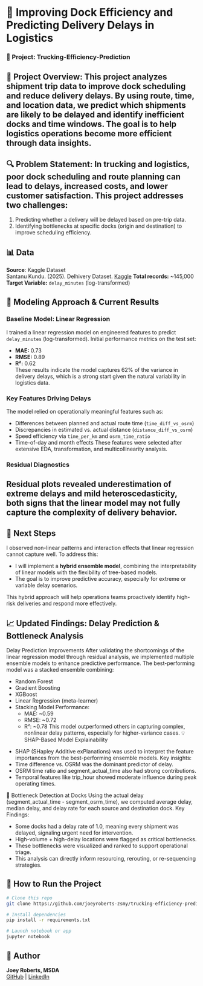 
# 📌 Improving Dock Efficiency and Predicting Delivery Delays in Logistics
### 🚛 Project: Trucking-Efficiency-Prediction

## 🧠 Project Overview: This project analyzes shipment trip data to improve dock scheduling and reduce delivery delays. By using route, time, and location data, we predict which shipments are likely to be delayed and identify inefficient docks and time windows. The goal is to help logistics operations become more efficient through data insights.
## 🔍 Problem Statement: In trucking and logistics, poor dock scheduling and route planning can lead to delays, increased costs, and lower customer satisfaction. This project addresses two challenges: 
1. Predicting whether a delivery will be delayed based on pre-trip data.
2. Identifying bottlenecks at specific docks (origin and destination) to improve scheduling efficiency.
## 📊 Data
**Source**: Kaggle Dataset  
Santanu Kundu. (2025). Delhivery Dataset. [Kaggle](https://doi.org/10.34740/KAGGLE/DSV/10795688)
**Total records:** ~145,000
**Target Variable:** `delay_minutes` (log-transformed)

## 🧠 Modeling Approach & Current Results

### Baseline Model: Linear Regression
I trained a linear regression model on engineered features to predict `delay_minutes` (log-transformed). Initial performance metrics on the test set:
- **MAE:** 0.73  
- **RMSE:** 0.89  
- **R²:** 0.62  
These results indicate the model captures 62% of the variance in delivery delays, which is a strong start given the natural variability in logistics data.

### Key Features Driving Delays
The model relied on operationally meaningful features such as:
- Differences between planned and actual route time (`time_diff_vs_osrm`)
- Discrepancies in estimated vs. actual distance (`distance_diff_vs_osrm`)
- Speed efficiency via `time_per_km` and `osrm_time_ratio`
- Time-of-day and month effects
These features were selected after extensive EDA, transformation, and multicollinearity analysis.

### Residual Diagnostics
Residual plots revealed underestimation of extreme delays and mild heteroscedasticity, both signs that the linear model may not fully capture the complexity of delivery behavior.
---

## 🚧 Next Steps
I observed non-linear patterns and interaction effects that linear regression cannot capture well. To address this:
- I will implement a **hybrid ensemble model**, combining the interpretability of linear models with the flexibility of tree-based models.
- The goal is to improve predictive accuracy, especially for extreme or variable delay scenarios.

This hybrid approach will help operations teams proactively identify high-risk deliveries and respond more effectively.

## 📈 Updated Findings: Delay Prediction & Bottleneck Analysis
Delay Prediction Improvements
After validating the shortcomings of the linear regression model through residual analysis, we implemented multiple ensemble models to enhance predictive performance. The best-performing model was a stacked ensemble combining:
 - Random Forest
 - Gradient Boosting
 - XGBoost
 - Linear Regression (meta-learner)
 - Stacking Model Performance:
   - MAE: ~0.59
   - RMSE: ~0.72
   - R²: ~0.78
This model outperformed others in capturing complex, nonlinear delay patterns, especially for higher-variance cases.
💡 SHAP-Based Model Explainability
* SHAP (SHapley Additive exPlanations) was used to interpret the feature importances from the best-performing ensemble models. Key insights:
* Time difference vs. OSRM was the dominant predictor of delay.
* OSRM time ratio and segment_actual_time also had strong contributions.
* Temporal features like trip_hour showed moderate influence during peak operating times.
  
🚦 Bottleneck Detection at Docks
Using the actual delay (segment_actual_time - segment_osrm_time), we computed average delay, median delay, and delay rate for each source and destination dock.
Key Findings:
- Some docks had a delay rate of 1.0, meaning every shipment was delayed, signaling urgent need for intervention.
- High-volume + high-delay locations were flagged as critical bottlenecks.
- These bottlenecks were visualized and ranked to support operational triage.
- This analysis can directly inform resourcing, rerouting, or re-sequencing strategies.  

## 🚀 How to Run the Project

```bash
# Clone this repo
git clone https://github.com/joeyroberts-zsmy/trucking-efficiency-prediction.git

# Install dependencies
pip install -r requirements.txt

# Launch notebook or app
jupyter notebook
```

## 👤 Author
**Joey Roberts, MSDA**  
[GitHub](https://github.com/joeyroberts0305-zsmy) | [LinkedIn](https://www.linkedin.com/in/joey-roberts-msda-aaa919179)
